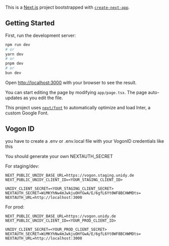 This is a [Next.js](https://nextjs.org/) project bootstrapped with
[`create-next-app`](https://github.com/vercel/next.js/tree/canary/packages/create-next-app).

## Getting Started

First, run the development server:

```bash
npm run dev
# or
yarn dev
# or
pnpm dev
# or
bun dev
```

Open [http://localhost:3000](http://localhost:3000) with your browser to see the
result.

You can start editing the page by modifying `app/page.tsx`. The page
auto-updates as you edit the file.

This project uses
[`next/font`](https://nextjs.org/docs/basic-features/font-optimization) to
automatically optimize and load Inter, a custom Google Font.

## Vogon ID

you have to create a .env or .env.local file with your VogonID credentials like
this

You should generate your own NEXTAUTH_SECRET

For staging/dev:

```
NEXT_PUBLIC_UNIDY_BASE_URL=https://vogon.staging.unidy.de
NEXT_PUBLIC_UNIDY_CLIENT_ID=<YOUR_STAGING_CLIENT_ID>

UNIDY_CLIENT_SECRET=<YOUR_STAGING_CLIENT_SECRET>
NEXTAUTH_SECRET=WiMKYhNw4mJwkjuOHfGwA/E/6gfL6Yt0WF8BCHWMDts=
NEXTAUTH_URL=http://localhost:3000
```

For prod:

```
NEXT_PUBLIC_UNIDY_BASE_URL=https://vogon.unidy.de
NEXT_PUBLIC_UNIDY_CLIENT_ID=<YOUR_PROD_CLIENT_ID>

UNIDY_CLIENT_SECRET=<YOUR_PROD_CLIENT_SECRET>
NEXTAUTH_SECRET=WiMKYhNw4mJwkjuOHfGwA/E/6gfL6Yt0WF8BCHWMDts=
NEXTAUTH_URL=http://localhost:3000
```

